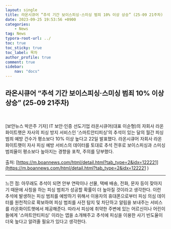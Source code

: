 ```yaml
---
layout: single
title: 라온시큐어 “추석 기간 보이스피싱·스미싱 범죄 10% 이상 상승” (25-09 21주차)
date: 2023-09-25 19:53:56 +0900
categories: 
    - News
tag: News
typora-root-url: ../
toc: true
toc_sticky: true
toc_label: 목차
author_profile: true
comment: true
sidebar:
    nav: "docs"
---
```




## 라온시큐어 “추석 기간 보이스피싱·스미싱 범죄 10% 이상 상승” (25-09 21주차)



<br>

[보안뉴스 박은주 기자] IT 보안·인증 선도기업 라온시큐어(대표 이순형)의 자회사 라온화이트햇은 자사의 피싱 방지 서비스인 ‘스마트안티피싱’의 추석이 있는 달의 월간 피싱 범죄 예방 건수가 평소보다 10% 이상 높다고 22일 발표했다. 라온시큐어 자회사 라온화이트햇이 자사 피싱 예방 서비스의 데이터를 토대로 추석 전후로 보이스피싱과 스미싱 범죄율이 평소보다 높아지는 경향을 포착, 주의를 당부했다.

출처: [https://m.boannews.com/html/detail.html?tab_type=2&idx=122221](https://m.boannews.com/html/detail.html?tab_type=2&idx=122221 )



***

느낀 점: 아무래도 추석이 되면 안부 연락이나 선물, 택배 배송, 전화, 문자 등이 잦아지기 때문에 사칭을 하는 피싱 범죄가 성공할 확률이 더 높아질 것이라고 생각한다. 이런 추석에 발생하는 피싱 범죄를 예방하기 위해서 이용자의 휴대폰으로부터 피싱 의심 데이터를 원천적으로 확보하여 피싱 범죄를 사전 탐지 및 차단하고 알림을 보내주는 서비스를 라온화이트햇에서 제공해준다. 따라서 피싱에 취약한 주변에 있는 어르신이나 어린이들에게 '스마트안티피싱' 이라는 앱을 소개해주고 추석에 피싱을 이용한 사기 빈도율이 더욱 높다고 알려줄 필요가 있다고 생각한다.